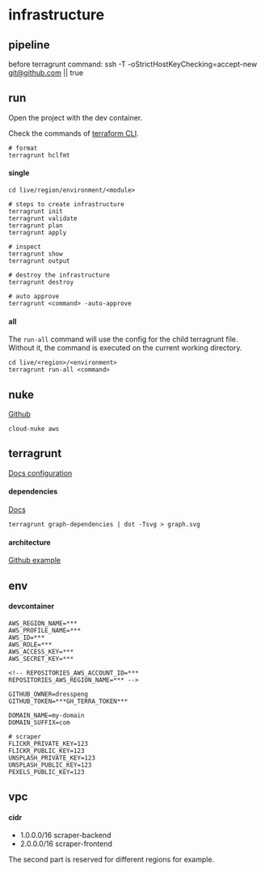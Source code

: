 # infrastructure

## pipeline

before terragrunt command:
  ssh -T -oStrictHostKeyChecking=accept-new git@github.com || true

## run

Open the project with the dev container.

Check the commands of [terraform CLI](https://www.terraform.io/cli/commands#switching-working-directory-with-chdir).

```shell
# format
terragrunt hclfmt
```

#### single

```shell
cd live/region/environment/<module>

# steps to create infrastructure
terragrunt init
terragrunt validate
terragrunt plan
terragrunt apply

# inspect
terragrunt show
terragrunt output

# destroy the infrastructure
terragrunt destroy

# auto approve
terragrunt <command> -auto-approve
```

#### all
The `run-all` command will use the config for the child terragrunt file. Without it, the command is executed on the current working directory.

```shell
cd live/<region>/<environment>
terragrunt run-all <command>
```

## nuke

[Github](https://github.com/gruntwork-io/cloud-nuke)

```
cloud-nuke aws
```

## terragrunt

[Docs configuration](https://terragrunt.gruntwork.io/docs/reference/config-blocks-and-attributes/)

#### dependencies

[Docs](https://terragrunt.gruntwork.io/docs/features/execute-terraform-commands-on-multiple-modules-at-once/#dependencies-between-modules)

```shell
terragrunt graph-dependencies | dot -Tsvg > graph.svg
```

#### architecture

[Github example](https://github.com/gruntwork-io/terragrunt-infrastructure-live-example)

## env

#### devcontainer

```env
AWS_REGION_NAME=***
AWS_PROFILE_NAME=***
AWS_ID=***
AWS_ROLE=***
AWS_ACCESS_KEY=***
AWS_SECRET_KEY=***

<!-- REPOSITORIES_AWS_ACCOUNT_ID=***
REPOSITORIES_AWS_REGION_NAME=*** -->

GITHUB_OWNER=dresspeng
GITHUB_TOKEN=***GH_TERRA_TOKEN***

DOMAIN_NAME=my-domain
DOMAIN_SUFFIX=com

# scraper
FLICKR_PRIVATE_KEY=123
FLICKR_PUBLIC_KEY=123
UNSPLASH_PRIVATE_KEY=123
UNSPLASH_PUBLIC_KEY=123
PEXELS_PUBLIC_KEY=123
```

## vpc
#### cidr

- 1.0.0.0/16 scraper-backend
- 2.0.0.0/16 scraper-frontend

The second part is reserved for different regions for example.